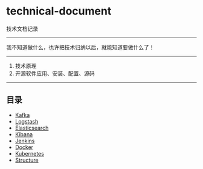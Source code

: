 # technical-document

技术文档记录
******
我不知道做什么，也许把技术归纳以后，就能知道要做什么了！
******
1. 技术原理
2. 开源软件应用、安装、配置、源码
******
## 目录
* [Kafka](kafka/kafka.md)
* [Logstash](logstash.md) 
* [Elasticsearch](elasticsearch/README.md)
* [Kibana](kibana.md)
* [Jenkins](jenkins/README.md)
* [Docker](docker/install.md)
* [Kubernetes](kubernetes/README.md)
* [Structure](structure/README.md)